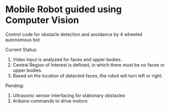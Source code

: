 # Mobile Robot guided using Computer Vision

Control code for obstacle detection and avoidance by 4 wheeled autonomous bot

Current Status:
1. Video input is analyzed for faces and upper bodies.
2. Central Region of Interest is defined, in which there must be no faces or upper bodies.
3. Based on the location of detected faces, the robot will turn left or right.

Pending:

1. Ultrasonic sensor interfacing for stationary obstacles
2. Arduino commands to drive motors
